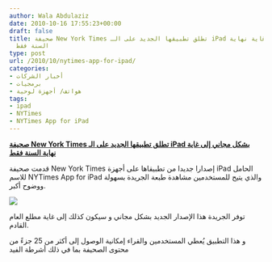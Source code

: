 ```yaml
---
author: Wala Abdulaziz
date: 2010-10-16 17:55:23+00:00
draft: false
title: صحيفة New York Times تطلق تطبيقها الجديد على الـ iPad بشكل مجاني إلى غاية نهاية
  السنة فقط
type: post
url: /2010/10/nytimes-app-for-ipad/
categories:
- أخبار الشركات
- برمجيات
- هواتف/ أجهزة لوحية
tags:
- ipad
- NYTimes
- NYTimes App for iPad
---
```


**[صحيفة New York Times تطلق تطبيقها الجديد على الـ iPad بشكل مجاني إلى غاية نهاية السنة فقط](https://www.it-scoop.com/2010/10/nytimes-app-for-ipad)**




قدمت صحيفة New York Times إصدارا جديدا من تطبيقاها على أجهزة iPad الحامل للاسم NYTimes App for iPad والذي يتيح للمستخدمين مشاهدة طبعة الجريدة بسهولة ووضوح أكبر.




[![](landing-ipad-20101015.png )
](https://www.it-scoop.com/2010/10/nytimes-app-for-ipad)


توفر الجريدة هذا الإصدار الجديد بشكل مجاني و سيكون كذلك إلى غاية مطلع العام القادم.

و هذا التطبيق يُعطي المستخدمين والقراء إمكانية الوصول إلى أكثر من 25 جزءً من محتوى الصحيفة بما في ذلك أشرطة الفيد
